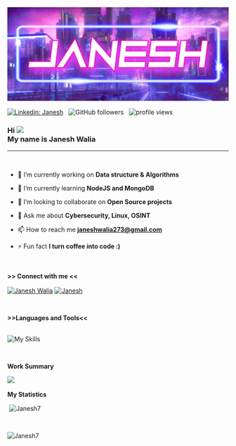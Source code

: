 <!-- banner -->
<img src="https://github.com/Janesh7/Janesh7/blob/main/banner.jpg">

[![Linkedin: Janesh](https://img.shields.io/badge/-Janesh-red?style=flat-square&logo=Linkedin&logoColor=white&link=https://www.linkedin.com/in/janesh-walia-483378226/)](https://www.linkedin.com/in/janesh-walia-483378226/) &nbsp;
![GitHub followers](https://img.shields.io/github/followers/Janesh7?label=Follow&style=social) &nbsp;
<img alt = "profile views" src="https://komarev.com/ghpvc/?username=Janesh7&color=brightgreen">

<h3>Hi <img src="https://github.com/TheDudeThatCode/TheDudeThatCode/blob/master/Assets/Hi.gif" width="29px"><br>My name is Janesh Walia</h3>
<hr>
<br>



<!-- My Details -->
<p>
  
- 🔭 I’m currently working on **Data structure & Algorithms**

- 🌱 I’m currently learning **NodeJS and MongoDB**

- 👯 I’m looking to collaborate on **Open Source projects**

<!-- - 📝 I regularly write articles on [j.hashnode.dev](j.hashnode.dev) -->

- 💬 Ask me about **Cybersecurity, Linux, OSINT**

- 📫 How to reach me **janeshwalia273@gmail.com**

- ⚡ Fun fact **I turn coffee into code :)**
    </p><br>




<!-- My Social Handles -->

<b>>> Connect with me <<</b>

<p align="left">
<a href="https://linkedin.com/in/janesh-walia-483378226/" target="blank"><img align="center" src="https://raw.githubusercontent.com/rahuldkjain/github-profile-readme-generator/master/src/images/icons/Social/linked-in-alt.svg" alt="Janesh Walia" height="30" width="40" /></a>
<!-- <a href="https://hashnode.com/@J" target="blank"><img align="center" src="https://raw.githubusercontent.com/rahuldkjain/github-profile-readme-generator/master/src/images/icons/Social/hashnode.svg" alt="@j" height="30" width="40" /></a> -->
<!-- <a href="https://www.leetcode.com/j" target="blank"><img align="center" src="https://raw.githubusercontent.com/rahuldkjain/github-profile-readme-generator/master/src/images/icons/Social/leet-code.svg" alt="j" height="30" width="40" /></a> -->
<a href="https://discord.gg/VGwqy5tdAS" target="blank"><img align="center" src="https://raw.githubusercontent.com/rahuldkjain/github-profile-readme-generator/master/src/images/icons/Social/discord.svg" alt="Janesh" height="30" width="40" /></a>
<!-- <a href="/j.hashnode.dev" target="blank"><img align="center" src="https://raw.githubusercontent.com/rahuldkjain/github-profile-readme-generator/master/src/images/icons/Social/rss.svg" alt="j" height="30" width="40" /></a> -->
</p>

</p>
<br>

<!-- Languages and Tools I use  -->
<b>>>Languages and Tools<<</b><br><br>

![My Skills](https://skills.thijs.gg/icons?i=c,cpp,bash,html,css,js,react,tailwind,jquery,django,python,nodejs,express,mongodb,sqlite,git,docker,jenkins,mysql,aws,java,gcp,selenium,figma,linux&perline=5)
<!-- </p> -->
<br>


<!-- Work Summary -->
<b>Work Summary</b><br>

<img src="https://github-readme-stats.vercel.app/api/top-langs/?username=Janesh7&layout=compact&count_private=true&theme=dark">


<!-- My Stats -->

<b>My Statistics</b><br>

<p>&nbsp;<img align="center" src="https://github-readme-stats.vercel.app/api?username=Janesh7&show_icons=true&locale=en&theme=dark" alt="Janesh7" /></p>
<br>
<p><img width="500px" src="https://github-readme-streak-stats.herokuapp.com/?user=Janesh7&theme=dark" alt="Janesh7" style="max-width: 100%;"/>
</p>



<!-- ## Watch my contributions get eaten by snake 🐍 -->

<!-- Contribution Snake -->

<!-- ![snake gif](https://github.com/Janesh7/Janesh7/blob/output/github-contribution-grid-snake.svg) -->

<!-- Footer -->

<!-- ![gitartwork](gitartwork.svg) -->

<!-- <img src="https://github.com///blob/main/Footer.jpg"> -->
